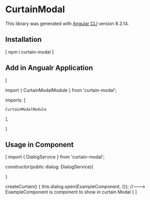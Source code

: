 # CurtainModal

This library was generated with [Angular CLI](https://github.com/angular/angular-cli) version 8.2.14.

## Installation
[
npm i curtain-modal
]
## Add in Angualr Application
[

import { CurtainModalModule } from 'curtain-modal';


  imports: [
   
    CurtainModalModule

  ],

]
## Usage in Component
[
import { DialogService } from 'curtain-modal';

constructor(public dialog: DialogService){
   
  }


  createCurtain() {
   this.dialog.open(ExampleComponent, {}); 
   //---> ExampleComponent is component to show in curtain Modal
  }
]
